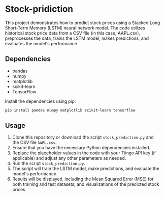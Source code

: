 # Stock-pridiction

This project demonstrates how to predict stock prices using a Stacked Long Short-Term Memory (LSTM) neural network model. The code utilizes historical stock price data from a CSV file (in this case, AAPL.csv), preprocesses the data, trains the LSTM model, makes predictions, and evaluates the model's performance.

## Dependencies

- pandas
- numpy
- matplotlib
- scikit-learn
- TensorFlow

Install the dependencies using pip:

```bash
pip install pandas numpy matplotlib scikit-learn tensorflow
```

## Usage

1. Clone this repository or download the script `stock_prediction.py` and the CSV file `AAPL.csv`.
2. Ensure that you have the necessary Python dependencies installed.
3. Replace the placeholder values in the code with your Tiingo API key (if applicable) and adjust any other parameters as needed.
4. Run the script `stock_prediction.py`.
5. The script will train the LSTM model, make predictions, and evaluate the model's performance.
6. Results will be displayed, including the Mean Squared Error (MSE) for both training and test datasets, and visualizations of the predicted stock prices.
